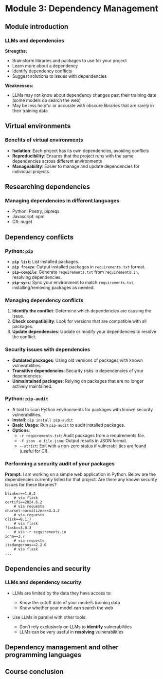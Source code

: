 # Module 3: Dependency Management

## Module introduction

### LLMs and dependencies

**Strengths:**

* Brainstorm libraries and packages to use for your project
* Learn more about a dependency
* Identify dependency conflicts
* Suggest solutions to issues with dependencies

**Weaknesses:**

* LLMs may not know about dependency changes past their training date (some models do search the web)
* May be less helpful or accurate with obscure libraries that are rarely in their training data

## Virtual environments

### Benefits of virtual environments

* **Isolation**: Each project has its own dependencies, avoiding conflicts
* **Reproducibility**: Ensures that the project runs with the same dependencies across different environments
* **Manageability**: Easier to manage and update dependencies for individual projects

## Researching dependencies

### Managing dependencies in different languages

* Python: Poetry, pipreqs
* Javascript: npm
* C#: nuget

## Dependency conflicts

### Python: `pip`

* **`pip list`**: List installed packages.
* **`pip freeze`**: Output installed packages in `requirements.txt` format.
* **`pip-compile`**: Generate `requirements.txt` from `requirements.in`, resolving dependencies.
* **`pip-sync`**: Sync your environment to match `requirements.txt`, installing/removing packages as needed.

### Managing dependency conflicts

1. **Identify the conflict**: Determine which dependencies are causing the issue.
2. **Check compatibility**: Look for versions that are compatible with all packages.
3. **Update dependencies**: Update or modify your dependencies to resolve the conflict.

### Security issues with dependencies

* **Outdated packages**: Using old versions of packages with known vulnerabilities.
* **Transitive dependencies**: Security risks in dependencies of your dependencies.
* **Unmaintained packages**: Relying on packages that are no longer actively maintained.

### Python: `pip-audit`

* A tool to scan Python environments for packages with known security vulnerabilities.
* **Install**: `pip install pip-audit`
* **Basic Usage**: Run `pip-audit` to audit installed packages.
* **Options**:
  * `-r requirements.txt`: Audit packages from a requirements file.
  * `-f json -o file.json`: Output results in JSON format.
  * `--strict`: Exit with a non-zero status if vulnerabilities are found (useful for CI).

### Performing a security audit of your packages

**Prompt:** I am working on a simple web application in Python. Below are the dependencies currently listed for that project. Are there any known security issues for these libraries?

```
blinker==1.8.2
    # via flask
certifi==2024.6.2
    # via requests
charset-normalizer==3.3.2
    # via requests
click==8.1.7
    # via flask
flask==3.0.3
    # via -r requirements.in
idna==3.7
    # via requests
itsdangerous==2.2.0
    # via flask
...
```

## Dependencies and security

### LLMs and dependency security

* LLMs are limited by the data they have access to:
  * Know the cutoff date of your model’s training data
  * Know whether your model can search the web

* Use LLMs in parallel with other tools:
  * Don’t rely exclusively on LLMs to **identify** vulnerabilities
  * LLMs can be very useful in **resolving** vulnerabilities

## Dependency management and other programming languages

## Course conclusion
